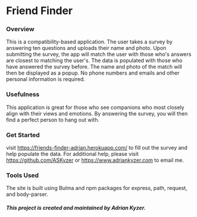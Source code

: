 # Friend Finder

### Overview

This is a compatibility-based application.  The user takes a survey by answering ten questions and uploads their name and photo.  Upon submitting the survey, the app will match the user with those who's answers are closest to matching the user's.  The data is populated with those who have answered the survey before.  The name and photo of the match will then be displayed as a popup. No phone numbers and emails and other personal information is required.   

### Usefulness

This application is great for those who see companions who most closely align with their views and emotions.  By answering the survey, you will then find a perfect person to hang out with.

### Get Started

visit https://friends-finder-adrian.herokuapp.com/ to fill out the survey and help populate the data. For additional help, please visit https://github.com/ASKyzer or https://www.adriankyzer.com to email me.

### Tools Used

The site is built using Bulma and npm packages for express, path, request, and body-parser.

##### This project is created and maintained by Adrian Kyzer.
